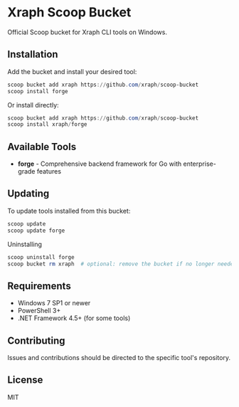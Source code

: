 # Xraph Scoop Bucket

Official Scoop bucket for Xraph CLI tools on Windows.

## Installation

Add the bucket and install your desired tool:

```powershell
scoop bucket add xraph https://github.com/xraph/scoop-bucket
scoop install forge
```

Or install directly:

```powershell
scoop bucket add xraph https://github.com/xraph/scoop-bucket
scoop install xraph/forge
```

## Available Tools

- **forge** - Comprehensive backend framework for Go with enterprise-grade features

## Updating

To update tools installed from this bucket:

```powershell
scoop update
scoop update forge
```

Uninstalling

```powershell
scoop uninstall forge
scoop bucket rm xraph  # optional: remove the bucket if no longer needed
```

## Requirements

- Windows 7 SP1 or newer
- PowerShell 3+
- .NET Framework 4.5+ (for some tools)

## Contributing

Issues and contributions should be directed to the specific tool's repository.

## License

MIT
